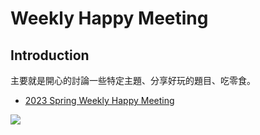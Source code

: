 # Weekly Happy Meeting

## Introduction

主要就是開心的討論一些特定主題、分享好玩的題目、吃零食。

* [2023 Spring Weekly Happy Meeting](https://hackmd.io/@LeeJiaHua/ryZ4j0zg3)

![](https://media.tenor.com/arqlNu8gyJYAAAAC/cat-cat-jumping.gif)
